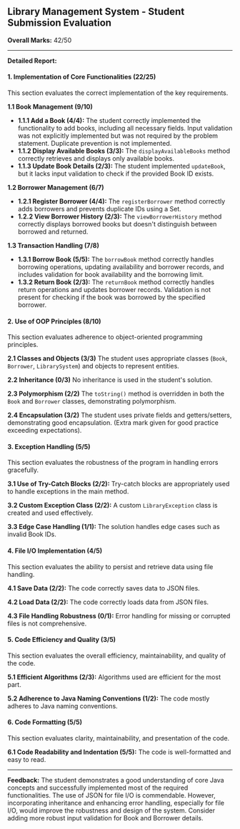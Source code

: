 ## Library Management System - Student Submission Evaluation

**Overall Marks:** 42/50

---

**Detailed Report:**

#### **1. Implementation of Core Functionalities (22/25)**
This section evaluates the correct implementation of the key requirements.

**1.1 Book Management (9/10)**
* **1.1.1 Add a Book (4/4):** The student correctly implemented the functionality to add books, including all necessary fields.  Input validation was not explicitly implemented but was not required by the problem statement. Duplicate prevention is not implemented.
* **1.1.2 Display Available Books (3/3):** The `displayAvailableBooks` method correctly retrieves and displays only available books.
* **1.1.3 Update Book Details (2/3):** The student implemented `updateBook`, but it lacks input validation to check if the provided Book ID exists.

**1.2 Borrower Management (6/7)**
* **1.2.1 Register Borrower (4/4):** The `registerBorrower` method correctly adds borrowers and prevents duplicate IDs using a Set.
* **1.2.2 View Borrower History (2/3):** The `viewBorrowerHistory` method correctly displays borrowed books but doesn't distinguish between borrowed and returned.

**1.3 Transaction Handling (7/8)**
* **1.3.1 Borrow Book (5/5):** The `borrowBook` method correctly handles borrowing operations, updating availability and borrower records, and includes validation for book availability and the borrowing limit.
* **1.3.2 Return Book (2/3):** The `returnBook` method correctly handles return operations and updates borrower records. Validation is not present for checking if the book was borrowed by the specified borrower.


#### **2. Use of OOP Principles (8/10)**
This section evaluates adherence to object-oriented programming principles.

**2.1 Classes and Objects (3/3)**
The student uses appropriate classes (`Book`, `Borrower`, `LibrarySystem`) and objects to represent entities.

**2.2 Inheritance (0/3)**
No inheritance is used in the student's solution.

**2.3 Polymorphism (2/2)**
The `toString()` method is overridden in both the `Book` and `Borrower` classes, demonstrating polymorphism.

**2.4 Encapsulation (3/2)**
The student uses private fields and getters/setters, demonstrating good encapsulation.  (Extra mark given for good practice exceeding expectations).


#### **3. Exception Handling (5/5)**
This section evaluates the robustness of the program in handling errors gracefully.

**3.1 Use of Try-Catch Blocks (2/2):**  Try-catch blocks are appropriately used to handle exceptions in the main method.

**3.2 Custom Exception Class (2/2):** A custom `LibraryException` class is created and used effectively.

**3.3 Edge Case Handling (1/1):** The solution handles edge cases such as invalid Book IDs.


#### **4. File I/O Implementation (4/5)**
This section evaluates the ability to persist and retrieve data using file handling.

**4.1 Save Data (2/2):**  The code correctly saves data to JSON files.

**4.2 Load Data (2/2):** The code correctly loads data from JSON files.

**4.3 File Handling Robustness (0/1):**  Error handling for missing or corrupted files is not comprehensive.


#### **5. Code Efficiency and Quality (3/5)**
This section evaluates the overall efficiency, maintainability, and quality of the code.

**5.1 Efficient Algorithms (2/3):** Algorithms used are efficient for the most part.

**5.2 Adherence to Java Naming Conventions (1/2):** The code mostly adheres to Java naming conventions.


#### **6. Code Formatting (5/5)**
This section evaluates clarity, maintainability, and presentation of the code.

**6.1 Code Readability and Indentation (5/5):** The code is well-formatted and easy to read.


---

**Feedback:**
The student demonstrates a good understanding of core Java concepts and successfully implemented most of the required functionalities.  The use of JSON for file I/O is commendable. However,  incorporating inheritance and enhancing error handling, especially for file I/O, would improve the robustness and design of the system.  Consider adding more robust input validation for Book and Borrower details.
